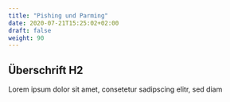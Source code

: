 ```yaml
---
title: "Pishing und Parming"
date: 2020-07-21T15:25:02+02:00
draft: false
weight: 90
---
```


## Überschrift H2

Lorem ipsum dolor sit amet, consetetur sadipscing elitr, sed diam  